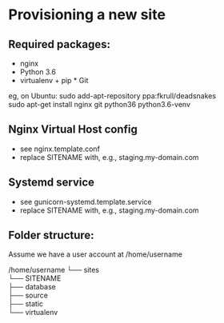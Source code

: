 Provisioning a new site 
=======================
## Required packages:

* nginx 
* Python 3.6 
* virtualenv + pip * Git

eg, on Ubuntu:
	sudo add-apt-repository ppa:fkrull/deadsnakes    
	sudo apt-get install nginx git python36 python3.6-venv

## Nginx Virtual Host config

* see nginx.template.conf 
* replace SITENAME with, e.g., staging.my-domain.com

## Systemd service

* see gunicorn-systemd.template.service 
* replace SITENAME with, e.g., staging.my-domain.com

## Folder structure: 
Assume we have a user account at /home/username

/home/username 
└── sites    
	└── SITENAME         
		├── database         
		├── source         
		├── static         
		└── virtualenv
